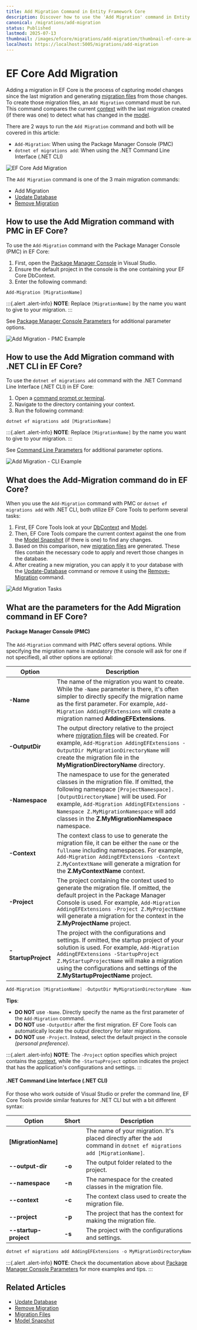 ```yaml
---
title: Add Migration Command in Entity Framework Core
description: Discover how to use the 'Add Migration' command in Entity Framework Core. Learn step-by-step processes for both the Package Manager Console (PMC) and the .NET Command Line Interface (.NET CLI) to capture and implement model changes.
canonical: /migrations/add-migration
status: Published
lastmod: 2025-07-13
thumbnail: /images/efcore/migrations/add-migration/thumbnail-ef-core-add-migration.png
localhost: https://localhost:5005/migrations/add-migration
---
```


# EF Core Add Migration

Adding a migration in EF Core is the process of capturing model changes since the last migration and generating [migration files](/migrations/migration-files) from those changes. To create those migration files, an `Add Migration` command must be run. This command compares the current [context](/dbcontext) with the last migration created (if there was one) to detect what has changed in the [model](/model).

There are 2 ways to run the `Add Migration` command and both will be covered in this article:

- `Add-Migration`: When using the Package Manager Console (PMC)
- `dotnet ef migrations add`: When using the .NET Command Line Interface (.NET CLI)

<div class="image-outer"><img src="/images/efcore/migrations/add-migration/thumbnail-ef-core-add-migration.png" loading="lazy" alt="EF Core Add Migration"></div>

The `Add Migration` command is one of the 3 main migration commands:

- Add Migration
- [Update Database](/migrations/update-database)
- [Remove Migration](/migrations/remove-migration)

## How to use the Add Migration command with PMC in EF Core?

To use the `Add-Migration` command with the Package Manager Console (PMC) in EF Core:

1. First, open the [Package Manager Console](/migrations/commands/pmc-commands) in Visual Studio.
2. Ensure the default project in the console is the one containing your EF Core DbContext.
3. Enter the following command:

```
Add-Migration [MigrationName]
```

:::{.alert .alert-info}
**NOTE**: Replace `[MigrationName]` by the name you want to give to your migration.
:::

See [Package Manager Console Parameters](#what-are-the-parameters-for-the-add-migration-command-in-ef-core) for additional parameter options.

<div class="image-outer"><img src="/images/efcore/migrations/add-migration/how-to-use-add-migration-command-with-pmc-in-ef-core.png" loading="lazy" alt="Add Migration - PMC Example"></div>

## How to use the Add Migration command with .NET CLI in EF Core?

To use the `dotnet ef migrations add` command with the .NET Command Line Interface (.NET CLI) in EF Core:

1. Open a [command prompt or terminal](/migrations/commands/cli-commands).
2. Navigate to the directory containing your context.
3. Run the following command:
```
dotnet ef migrations add [MigrationName]
```

:::{.alert .alert-info}
**NOTE**: Replace `[MigrationName]` by the name you want to give to your migration.
:::

See [Command Line Parameters](#net-command-line-interface.net-cli) for additional parameter options.

<div class="image-outer"><img src="/images/efcore/migrations/add-migration/how-to-use-migration-add-command-with-net-cli-in-ef-core.png" loading="lazy" alt="Add Migration - CLI Example"></div>

## What does the Add-Migration command do in EF Core?

When you use the `Add-Migration` command with PMC or `dotnet ef migrations add` with .NET CLI, both utilize EF Core Tools to perform several tasks:

1. First, EF Core Tools look at your [DbContext](/dbcontext) and [Model](/model).
2. Then, EF Core Tools compare the current context against the one from the [Model Snapshot](/migrations/model-snapshot) (if there is one) to find any changes.
3. Based on this comparison, new [migration files](/migrations/migration-files) are generated. These files contain the necessary code to apply and revert those changes in the database.
4. After creating a new migration, you can apply it to your database with the [Update-Database](/migrations/update-database) command or remove it using the [Remove-Migration](/migrations/remove-migration) command.

<div class="image-outer"><img src="/images/efcore/migrations/add-migration/what-does-the-add-migration-command-do-in-ef-core.png" loading="lazy" alt="Add Migration Tasks"></div>

## What are the parameters for the Add Migration command in EF Core?

#### Package Manager Console (PMC)

The `Add-Migration` command with PMC offers several options. While specifying the migration name is mandatory (the console will ask for one if not specified), all other options are optional:

| Option | Description |
| ------ | ----------- |
| **-Name** | The name of the migration you want to create. While the `-Name` parameter is there, it's often simpler to directly specify the migration name as the first parameter. For example, `Add-Migration AddingEFExtensions` will create a migration named **AddingEFExtensions**. |
| **-OutputDir** | The output directory relative to the project where [migration files](/migrations/migration-files) will be created. For example, `Add-Migration AddingEFExtensions -OutputDir MyMigrationDirectoryName` will create the migration file in the **MyMigrationDirectoryName** directory. |
| **-Namespace** | The namespace to use for the generated classes in the migration file. If omitted, the following namespace `[ProjectNamespace].[OutputDirectoryName]` will be used. For example, `Add-Migration AddingEFExtensions -Namespace Z.MyMigrationNamespace` will add classes in the **Z.MyMigrationNamespace** namespace. |
| **-Context** | The context class to use to generate the migration file, it can be either the `name` or the `fullname` including namespaces. For example, `Add-Migration AddingEFExtensions -Context Z.MyContextName` will generate a migration for the **Z.MyContextName** context. |
| **-Project** | The project containing the context used to generate the migration file. If omitted, the default project in the Package Manager Console is used. For example, `Add-Migration AddingEFExtensions -Project Z.MyProjectName` will generate a migration for the context in the **Z.MyProjectName** project. |
| **-StartupProject** | The project with the configurations and settings. If omitted, the startup project of your solution is used. For example, `Add-Migration AddingEFExtensions -StartupProject Z.MyStartupProjectName` will make a migration using the configurations and settings of the **Z.MyStartupProjectName** project. |

```csharp
Add-Migration [MigrationName] -OutputDir MyMigrationDirectoryName -Namespace Z.MyMigrationNamespace -Context Z.MyContextName -Project Z.MyProjectName -StartupProject Z.MyStartupProjectName
```

**Tips**:
- **DO NOT** use `-Name`. Directly specify the name as the first parameter of the `Add-Migration` command.
- **DO NOT** use `-OutputDir` after the first migration. EF Core Tools can automatically locate the output directory for later migrations.
- **DO NOT** use `-Project`. Instead, select the default project in the console _(personal preference)_.

:::{.alert .alert-info}
**NOTE**: The `-Project` option specifies which project contains the [context](/dbcontext), while the `-StartupProject` option indicates the project that has the application's configurations and settings.
:::

#### .NET Command Line Interface (.NET CLI)

For those who work outside of Visual Studio or prefer the command line, EF Core Tools provide similar features for .NET CLI but with a bit different syntax:

| Option | Short |  Description | 
| ------ | ----- |  ----------- | 
| **[MigrationName]** | | The name of your migration. It's placed directly after the `add` command in `dotnet ef migrations add [MigrationName]`. |  
| **--output-dir** | **-o** | The output folder related to the project. |  
| **--namespace** | **-n** | The namespace for the created classes in the migration file. |  
| **--context** | **-c** | The context class used to create the migration file. |  
| **--project** | **-p** | The project that has the context for making the migration file. |  
| **--startup-project** | **-s** | The project with the configurations and settings. |

```csharp
dotnet ef migrations add AddingEFExtensions -o MyMigrationDirectoryName -n Z.MyMigrationNamespace -c Z.MyContextName -p Z.MyProjectName -s Z.MyStartupProjectName
```

:::{.alert .alert-info}
**NOTE**: Check the documentation above about [Package Manager Console Parameters](/migrations/add-migration#what-are-the-parameters-for-the-add-migration-command-in-ef-core) for more examples and tips.
:::

## Related Articles

- [Update Database](/migrations/update-database)
- [Remove Migration](/migrations/remove-migration)
- [Migration Files](/migrations/migration-files)
- [Model Snapshot](/migrations/model-snapshot)